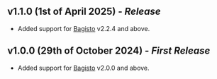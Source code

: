 ## **v1.1.0 (1st of April 2025)** - *Release*

- Added support for [Bagisto](https://github.com/bagisto/bagisto) v2.2.4 and above.


## **v1.0.0 (29th of October 2024)** - *First Release*

- Added support for [Bagisto](https://github.com/bagisto/bagisto) v2.0.0 and above.
